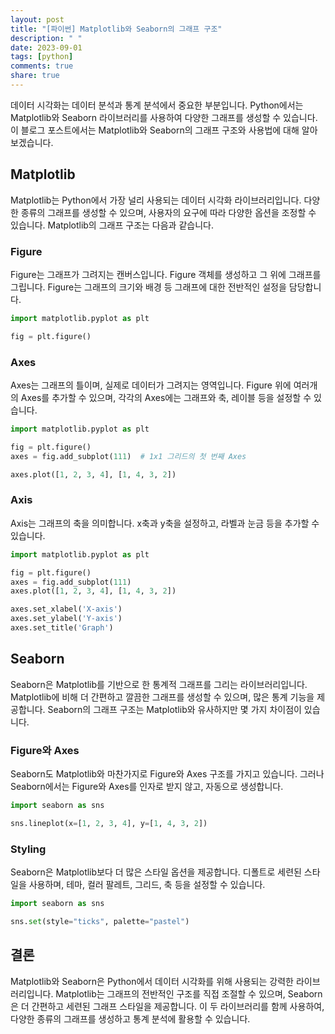 ```yaml
---
layout: post
title: "[파이썬] Matplotlib와 Seaborn의 그래프 구조"
description: " "
date: 2023-09-01
tags: [python]
comments: true
share: true
---
```


데이터 시각화는 데이터 분석과 통계 분석에서 중요한 부분입니다. Python에서는 Matplotlib와 Seaborn 라이브러리를 사용하여 다양한 그래프를 생성할 수 있습니다. 이 블로그 포스트에서는 Matplotlib와 Seaborn의 그래프 구조와 사용법에 대해 알아보겠습니다.

## Matplotlib

Matplotlib는 Python에서 가장 널리 사용되는 데이터 시각화 라이브러리입니다. 다양한 종류의 그래프를 생성할 수 있으며, 사용자의 요구에 따라 다양한 옵션을 조정할 수 있습니다. Matplotlib의 그래프 구조는 다음과 같습니다.

### Figure

Figure는 그래프가 그려지는 캔버스입니다. Figure 객체를 생성하고 그 위에 그래프를 그립니다. Figure는 그래프의 크기와 배경 등 그래프에 대한 전반적인 설정을 담당합니다.

```python
import matplotlib.pyplot as plt

fig = plt.figure()
```

### Axes

Axes는 그래프의 틀이며, 실제로 데이터가 그려지는 영역입니다. Figure 위에 여러개의 Axes를 추가할 수 있으며, 각각의 Axes에는 그래프와 축, 레이블 등을 설정할 수 있습니다.

```python
import matplotlib.pyplot as plt

fig = plt.figure()
axes = fig.add_subplot(111)  # 1x1 그리드의 첫 번째 Axes

axes.plot([1, 2, 3, 4], [1, 4, 3, 2])
```

### Axis

Axis는 그래프의 축을 의미합니다. x축과 y축을 설정하고, 라벨과 눈금 등을 추가할 수 있습니다.

```python
import matplotlib.pyplot as plt

fig = plt.figure()
axes = fig.add_subplot(111)
axes.plot([1, 2, 3, 4], [1, 4, 3, 2])

axes.set_xlabel('X-axis')
axes.set_ylabel('Y-axis')
axes.set_title('Graph')
```

## Seaborn

Seaborn은 Matplotlib를 기반으로 한 통계적 그래프를 그리는 라이브러리입니다. Matplotlib에 비해 더 간편하고 깔끔한 그래프를 생성할 수 있으며, 많은 통계 기능을 제공합니다. Seaborn의 그래프 구조는 Matplotlib와 유사하지만 몇 가지 차이점이 있습니다.

### Figure와 Axes

Seaborn도 Matplotlib와 마찬가지로 Figure와 Axes 구조를 가지고 있습니다. 그러나 Seaborn에서는 Figure와 Axes를 인자로 받지 않고, 자동으로 생성합니다.

```python
import seaborn as sns

sns.lineplot(x=[1, 2, 3, 4], y=[1, 4, 3, 2])
```

### Styling

Seaborn은 Matplotlib보다 더 많은 스타일 옵션을 제공합니다. 디폴트로 세련된 스타일을 사용하며, 테마, 컬러 팔레트, 그리드, 축 등을 설정할 수 있습니다.

```python
import seaborn as sns

sns.set(style="ticks", palette="pastel")
```

## 결론

Matplotlib와 Seaborn은 Python에서 데이터 시각화를 위해 사용되는 강력한 라이브러리입니다. Matplotlib는 그래프의 전반적인 구조를 직접 조절할 수 있으며, Seaborn은 더 간편하고 세련된 그래프 스타일을 제공합니다. 이 두 라이브러리를 함께 사용하여, 다양한 종류의 그래프를 생성하고 통계 분석에 활용할 수 있습니다.